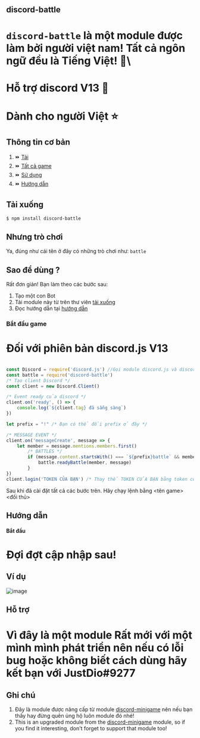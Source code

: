 ## discord-battle
# `discord-battle` là một module được làm bởi người việt nam! Tất cả ngôn ngữ đều là Tiếng Việt! 🌟\
# Hỗ trợ discord V13 🤖
# Dành cho người Việt ⭐
## Thông tin cơ bản
1. ⏩ [Tải](https://www.npmjs.com/package/discord-battle#tải-xuống)
2. ⏩ [Tất cả game](https://www.npmjs.com/package/discord-battle#nhưng-trò-chơi)
3. ⏩ [Sử dụng](https://www.npmjs.com/package/discord-battle#sao-để-dùng-?)
4. ⏩ [Hướng dẫn](https://www.npmjs.com/package/discord-battle#hướng-dẫn)
## Tải xuống
```sh
$ npm install discord-battle
```
## Nhưng trò chơi
Ya, đúng như cái tên ở đây có những trò chơi như:
`battle`
## Sao để dùng ?
Rất đơn giản! Bạn làm theo các bước sau: 
1. Tạo một con Bot
2. Tải module này từ trên thư viên [tải xuống](https://www.npmjs.com/package/discord-battle#tải-xuống)
3. Đọc hướng dẫn tại [hướng dẫn](https://www.npmjs.com/package/discord-battle#hướng-dẫn)
### Bắt đầu game
# Đối với phiên bản discord.js V13
```js

const Discord = require('discord.js') //Gọi module discord.js và discord-battle
const battle = require('discord-battle')
/* Tạo client Discord */
const client = new Discord.Client()

/* Event ready của discord */
client.on('ready', () => {
    console.log(`${client.tag} đã sẵng sàng`)
})

let prefix = "!" /* Bạn có thể đổi prefix ở đây */

/* MESSAGE EVENT */
client.on('messageCreate', message => {
    let member = message.mentions.members.first()
        /* BATTLES */
        if (message.content.startsWith() === `${prefix}battle` && member) {
            battle.readyBattle(member, message)
        }
})
client.login('TOKEN CỦA BẠN') /* Thay thế TOKEN CỦA BẠN bằng token của bot được lấy ở https://discord.com/developers/applications */
```

Sau khi đã cài đặt tất cả các bước trên. Hãy chạy lệnh bằng <prefix><tên game> <đối thủ>
## Hướng dẫn
#### Bắt đầu
# Đợi đợt cập nhập sau!

## Ví dụ
 ![image](https://user-images.githubusercontent.com/88836000/136926810-a0a333c8-1004-4123-9482-3ebc640fe6f4.png)

## Hỗ trợ
# Vì đây là một module **Rất mới** với một mình mình phát triển nên nếu có lỗi bug hoặc không biết cách dùng hãy kết bạn với **JustDio#9277** 
## Ghi chú
1. Đây là module được nâng cấp từ module [discord-minigame](https://www.npmjs.com/package/discord-minigames) nên nếu bạn thấy hay đừng quên ủng hộ luôn module đó nhé!
2. This is an upgraded module from the [discord-minigame](https://www.npmjs.com/package/discord-minigames) module, so if you find it interesting, don't forget to support that module too!